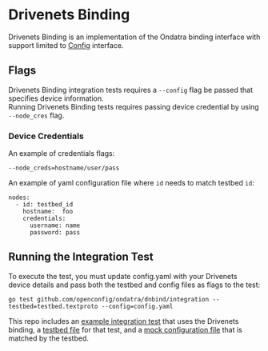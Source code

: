 # Drivenets Binding

Drivenets Binding is an implementation of the Ondatra binding interface with support
limited to [Config](https://pkg.go.dev/github.com/openconfig/ondatra/config) interface.


## Flags

Drivenets Binding integration tests requires a `--config` flag be passed that specifies device information.  
Running Drivenets Binding tests requires passing device credential by using `--node_cres` flag.


### Device Credentials

An example of credentials flags:

```
--node_creds=hostname/user/pass
```

An example of yaml configuration file where `id` needs to match testbed `id`:

```
nodes:
  - id: testbed_id
    hostname:  foo
    credentials:
      username: name
      password: pass
```


## Running the Integration Test

To execute the test, you must update config.yaml with your Drivenets device details
and pass both the testbed and config files as flags to the test:

```
go test github.com/openconfig/ondatra/dnbind/integration --testbed=testbed.textproto --config=config.yaml
```

This repo includes an
[example integration test](integration/integration_test.go) that uses the Drivenets
binding, a [testbed file](integration/testbed.textproto) for that test, and a
[mock configuration file](integration/config.yaml) that is matched by the
testbed.
